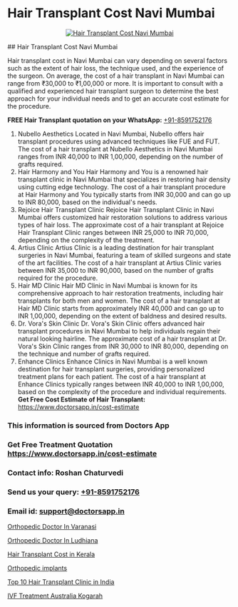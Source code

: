 # Hair Transplant Cost Navi Mumbai

<p align="center">
  <a href="https://doctorsapp.co.in/treatment/hair-transplant">
    <img src="https://doctorsapp.co.in/uploads/treatment_image/transplant.jpg" alt="Hair Transplant Cost Navi Mumbai">
  </a>
</p>
## Hair Transplant Cost Navi Mumbai

Hair transplant cost in Navi Mumbai can vary depending on several factors such as the extent of hair loss, the technique used, and the experience of the surgeon. On average, the cost of a hair transplant in Navi Mumbai can range from ₹30,000 to ₹1,00,000 or more. It is important to consult with a qualified and experienced hair transplant surgeon to determine the best approach for your individual needs and to get an accurate cost estimate for the procedure.

**FREE Hair Transplant quotation on your WhatsApp:**  [+91-8591752176](https://api.whatsapp.com/send?phone=8591752176)

1) Nubello Aesthetics   Located in Navi Mumbai, Nubello offers hair transplant procedures using advanced techniques like FUE and FUT. The cost of a hair transplant at Nubello Aesthetics in Navi Mumbai ranges from INR 40,000 to INR 1,00,000, depending on the number of grafts required.
2) Hair Harmony and You   Hair Harmony and You is a renowned hair transplant clinic in Navi Mumbai that specializes in restoring hair density using cutting edge technology. The cost of a hair transplant procedure at Hair Harmony and You typically starts from INR 30,000 and can go up to INR 80,000, based on the individual's needs.
3) Rejoice Hair Transplant Clinic   Rejoice Hair Transplant Clinic in Navi Mumbai offers customized hair restoration solutions to address various types of hair loss. The approximate cost of a hair transplant at Rejoice Hair Transplant Clinic ranges between INR 25,000 to INR 70,000, depending on the complexity of the treatment.
4) Artius Clinic   Artius Clinic is a leading destination for hair transplant surgeries in Navi Mumbai, featuring a team of skilled surgeons and state of the art facilities. The cost of a hair transplant at Artius Clinic varies between INR 35,000 to INR 90,000, based on the number of grafts required for the procedure.
5) Hair MD Clinic   Hair MD Clinic in Navi Mumbai is known for its comprehensive approach to hair restoration treatments, including hair transplants for both men and women. The cost of a hair transplant at Hair MD Clinic starts from approximately INR 40,000 and can go up to INR 1,00,000, depending on the extent of baldness and desired results.
6) Dr. Vora's Skin Clinic   Dr. Vora's Skin Clinic offers advanced hair transplant procedures in Navi Mumbai to help individuals regain their natural looking hairline. The approximate cost of a hair transplant at Dr. Vora's Skin Clinic ranges from INR 30,000 to INR 80,000, depending on the technique and number of grafts required.
7) Enhance Clinics   Enhance Clinics in Navi Mumbai is a well known destination for hair transplant surgeries, providing personalized treatment plans for each patient. The cost of a hair transplant at Enhance Clinics typically ranges between INR 40,000 to INR 1,00,000, based on the complexity of the procedure and individual requirements.
**Get Free Cost Estimate of Hair Transplant:** https://www.doctorsapp.in/cost-estimate

### This information is sourced from Doctors App 
### Get Free Treatment Quotation https://www.doctorsapp.in/cost-estimate
### Contact info: Roshan Chaturvedi 
### Send us your query: [+91-8591752176](https://api.whatsapp.com/send?phone=8591752176) 
### Email id: support@doctorsapp.in

[Orthopedic Doctor In Varanasi](https://www.linkedin.com/pulse/orthopedic-doctor-varanasi-acl-tear-treatment-mtwhe?trackingId=t41j%2BFoLBVl8S2Q%2BBf3WiA%3D%3D&lipi=urn%3Ali%3Apage%3Ad_flagship3_company_admin%3BxUBWLKzDRA2fVBqJ%2Fp%2FTnw%3D%3D)

[Orthopedic Doctor In Ludhiana](https://www.linkedin.com/pulse/orthopedic-doctor-ludhiana-knee-replacement-treatment-j26ae?trackingId=YahoiiwK74QB2CoV%2BsluIg%3D%3D&lipi=urn%3Ali%3Apage%3Ad_flagship3_company_admin%3B%2FMzkEXxJRqGf2zEVBOlEsA%3D%3D)

[Hair Transplant Cost in Kerala](https://medium.com/@akashbhatt14/hair-transplant-cost-in-kerala-591879fbb554)

[Orthopedic implants](https://medium.com/@anupkakkar5/orthopedic-implants-0350dc1c1c0b)

[Top 10 Hair Transplant Clinic in India](https://doctors-apps.github.io/doctorsapp/top-10-hair-transplant-clinic-in-india)

[IVF Treatment Australia Kogarah](https://doctors-apps.github.io/doctorsapp/ivf-treatment-australia-kogarah)


